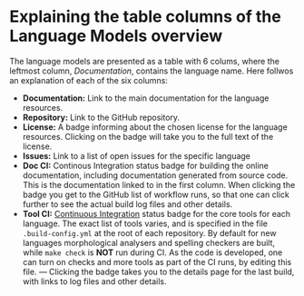 Explaining the table columns of the Language Models overview
============================================================

The language models are presented as a table with 6 colums, where the leftmost column, *Documentation*, contains the language name. Here follwos an explanation of each of the six columns:

- **Documentation:** Link to the main documentation for the language resources.
- **Repository:** Link to the GitHub repository.
- **License:** A badge informing about the chosen license for the language resources. Clicking on the badge will take you to the full text of the license.
- **Issues:** Link to a list of open issues for the specific language
- **Doc CI:** Continous Integration status badge for building the online documentation, including documentation generated from source code. This is the documentation linked to in the first column. When clicking the badge you get to the GitHub list of workflow runs, so that one can click further to see the actual build log files and other details.
- **Tool CI:** [Continuous Integration](https://en.wikipedia.org/wiki/Continuous_integration) status badge for the core tools for each language. The exact list of tools varies, and is specified in the file `.build-config.yml` at the root of each repository. By default for new languages morphological analysers and spelling checkers are built, while `make check` is **NOT** run during CI. As the code is developed, one can turn on checks and more tools as part of the CI runs, by editing this file. — Clicking the badge takes you to the details page for the last build, with links to log files and other details.
